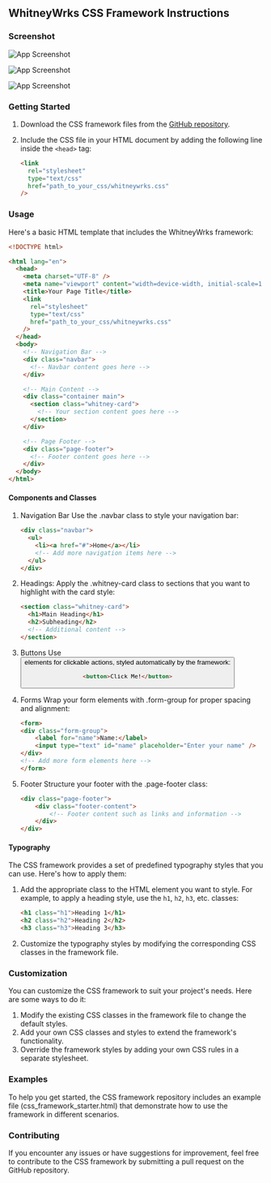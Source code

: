 ## WhitneyWrks CSS Framework Instructions

### Screenshot
![App Screenshot](https://i.imgur.com/5n4A8Xs.png)

![App Screenshot](https://i.imgur.com/QR6xr2J.png)

![App Screenshot](https://i.imgur.com/9hKTdKh.png)

### Getting Started

1. Download the CSS framework files from the [GitHub repository](https://github.com/alexa-whitney/ACS3320-CSS-Framework).
2. Include the CSS file in your HTML document by adding the following line inside the `<head>` tag:

   ```html
   <link
     rel="stylesheet"
     type="text/css"
     href="path_to_your_css/whitneywrks.css"
   />
   ```

### Usage

Here's a basic HTML template that includes the WhitneyWrks framework:

```html
<!DOCTYPE html>

<html lang="en">
  <head>
    <meta charset="UTF-8" />
    <meta name="viewport" content="width=device-width, initial-scale=1.0" />
    <title>Your Page Title</title>
    <link
      rel="stylesheet"
      type="text/css"
      href="path_to_your_css/whitneywrks.css"
    />
  </head>
  <body>
    <!-- Navigation Bar -->
    <div class="navbar">
      <!-- Navbar content goes here -->
    </div>

    <!-- Main Content -->
    <div class="container main">
      <section class="whitney-card">
        <!-- Your section content goes here -->
      </section>
    </div>

    <!-- Page Footer -->
    <div class="page-footer">
      <!-- Footer content goes here -->
    </div>
  </body>
</html>
```

#### Components and Classes

1.  Navigation Bar
    Use the .navbar class to style your navigation bar:

    ```html
    <div class="navbar">
      <ul>
        <li><a href="#">Home</a></li>
        <!-- Add more navigation items here -->
      </ul>
    </div>
    ```

2.  Headings:
    Apply the .whitney-card class to sections that you want to highlight with the card style:

    ```html
    <section class="whitney-card">
      <h1>Main Heading</h1>
      <h2>Subheading</h2>
      <!-- Additional content -->
    </section>
    ```

3.  Buttons
    Use <button> elements for clickable actions, styled automatically by the framework:

    ```html
    <button>Click Me!</button>
    ```

4.  Forms
    Wrap your form elements with .form-group for proper spacing and alignment:

    ```html
    <form>
    <div class="form-group">
        <label for="name">Name:</label>
        <input type="text" id="name" placeholder="Enter your name" />
    </div>
    <!-- Add more form elements here -->
    </form>
    ```

5.  Footer
    Structure your footer with the .page-footer class:

    ```html
    <div class="page-footer">
        <div class="footer-content">
            <!-- Footer content such as links and information -->
        </div>
    </div>
    ```

#### Typography

The CSS framework provides a set of predefined typography styles that you can use. Here's how to apply them:

1. Add the appropriate class to the HTML element you want to style. For example, to apply a heading style, use the `h1`, `h2`, `h3`, etc. classes:

   ```html
   <h1 class="h1">Heading 1</h1>
   <h2 class="h2">Heading 2</h2>
   <h3 class="h3">Heading 3</h3>
   ```

2. Customize the typography styles by modifying the corresponding CSS classes in the framework file.

### Customization

You can customize the CSS framework to suit your project's needs. Here are some ways to do it:

1. Modify the existing CSS classes in the framework file to change the default styles.
2. Add your own CSS classes and styles to extend the framework's functionality.
3. Override the framework styles by adding your own CSS rules in a separate stylesheet.

### Examples

To help you get started, the CSS framework repository includes an example file (css_framework_starter.html) that demonstrate how to use the framework in different scenarios.

### Contributing

If you encounter any issues or have suggestions for improvement, feel free to contribute to the CSS framework by submitting a pull request on the GitHub repository.
